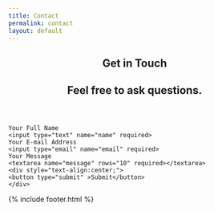 ```yaml
---
title: Contact
permalink: contact
layout: default
---
```

<article class="post" style="margin-top:10px;">
    <header>
        <h1>Get in Touch</h1>
        <h2 class="headline">Feel free to ask questions.</h2>
    </header>
    <section id="post-body" style="text-align:center;" >
    	<form action="https://getform.io/f/a49535eb-2adf-4273-bb5d-30c78773878c" method="POST" style="text-align:left;width:600px;margin:0 auto;">
    
    Your Full Name
    <input type="text" name="name" required>
    Your E-mail Address
    <input type="email" name="email" required>
    Your Message
    <textarea name="message" rows="10" required></textarea>
    <div style="text-align:center;">
    <button type="submit" >Submit</button>
    </div>
</form>
    </section>
</article>



{% include footer.html %}

